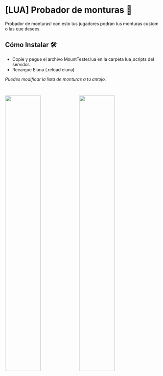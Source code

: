 # [LUA] Probador de monturas 🚀 

Probador de monturas! con esto tus jugadores podrán tus monturas custom o las que desees.

## Cómo Instalar 🛠️
* Copie y pegue el archivo MountTester.lua en la carpeta lua_scripts del servidor.
* Recargue Eluna (.reload eluna)

_Puedes modificar la lista de monturas a tu antojo._

<br />

<img src="https://github.com/Black7in/lua_scripts/blob/main/MountTester/WoWScrnShot_062121_131147.jpg?raw=true" width="48%"></img><img src="https://github.com/Black7in/lua_scripts/blob/main/MountTester/WoWScrnShot_062121_131109.jpg?raw=true" width="48%"></img>  

